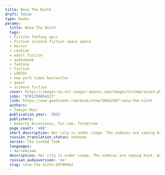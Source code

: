 ```yaml
---
title: Nona The Ninth
draft: false
type: books
params:
  title: Nona The Ninth
  tags:
  - Fiction fantasy epic
  - Fiction science fiction space opera
  - Horror
  - Lesbian
  - adult fiction
  - audiobook
  - fantasy
  - fiction
  - LGBTQ+
  - new york times bestseller
  - queer
  - science fiction
  cover: https://images-na.ssl-images-amazon.com/images/S/compressed.photo.goodreads.com/books/1643298298i/58662507.jpg
  isbn: '9781250854117'
  link: https://www.goodreads.com/book/show/58662507-nona-the-ninth
  authors:
  - Tamsyn Muir
  publication_year: '2022'
  publishers:
  - Doherty Associates, Tor.com, Tordotcom
  page_count: '480'
  short_description: Her city is under siege. The zombies are coming back.
  russian_translation_status: unknown
  series: The Locked Tomb
  languages:
  - Английский
  description: Her city is under siege. The zombies are coming back. And all Nona wants is a birthday party. In many ways, Nona is like other people. She lives with her family, has a job at her local school, and loves walks on the beach and meeting new dogs. But Nona's not like other people. Six months ago she woke up in a stranger's body, and she's afraid she might have to give it back. The whole city is falling to pieces. A monstrous blue sphere hangs on the horizon, ready to tear the planet apart. Blood of Eden forces have surrounded the last Cohort facility and wait for the Emperor Undying to come calling. Their leaders want Nona to be the weapon that will save them from the Nine Houses. Nona would prefer to live an ordinary life with the people she loves, with Pyrrha and Camilla and Palamedes, but she also knows that nothing lasts forever.<br /><br />And each night, Nona dreams of a woman with a skull-painted face...
  russian_audioversion: 'no'
  slug: nona-the-ninth-b9f008b2
---
```


